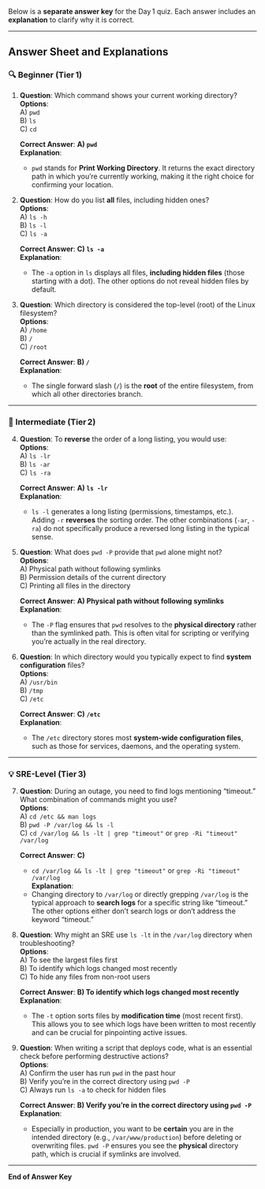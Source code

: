 Below is a **separate answer key** for the Day 1 quiz. Each answer includes an **explanation** to clarify why it is correct.

---

## **Answer Sheet and Explanations**

### 🔍 Beginner (Tier 1)

1. **Question**: Which command shows your current working directory?  
   **Options**:  
   A) `pwd`  
   B) `ls`  
   C) `cd`  

   **Correct Answer**: **A) `pwd`**  
   **Explanation**:  
   - `pwd` stands for **Print Working Directory**. It returns the exact directory path in which you’re currently working, making it the right choice for confirming your location.

2. **Question**: How do you list **all** files, including hidden ones?  
   **Options**:  
   A) `ls -h`  
   B) `ls -l`  
   C) `ls -a`  

   **Correct Answer**: **C) `ls -a`**  
   **Explanation**:  
   - The `-a` option in `ls` displays all files, **including hidden files** (those starting with a dot). The other options do not reveal hidden files by default.

3. **Question**: Which directory is considered the top-level (root) of the Linux filesystem?  
   **Options**:  
   A) `/home`  
   B) `/`  
   C) `/root`  

   **Correct Answer**: **B) `/`**  
   **Explanation**:  
   - The single forward slash (`/`) is the **root** of the entire filesystem, from which all other directories branch.

---

### 🧩 Intermediate (Tier 2)

4. **Question**: To **reverse** the order of a long listing, you would use:  
   **Options**:  
   A) `ls -lr`  
   B) `ls -ar`  
   C) `ls -ra`  

   **Correct Answer**: **A) `ls -lr`**  
   **Explanation**:  
   - `ls -l` generates a long listing (permissions, timestamps, etc.). Adding `-r` **reverses** the sorting order. The other combinations (`-ar`, `-ra`) do not specifically produce a reversed long listing in the typical sense.

5. **Question**: What does `pwd -P` provide that `pwd` alone might not?  
   **Options**:  
   A) Physical path without following symlinks  
   B) Permission details of the current directory  
   C) Printing all files in the directory  

   **Correct Answer**: **A) Physical path without following symlinks**  
   **Explanation**:  
   - The `-P` flag ensures that `pwd` resolves to the **physical directory** rather than the symlinked path. This is often vital for scripting or verifying you’re actually in the real directory.

6. **Question**: In which directory would you typically expect to find **system configuration** files?  
   **Options**:  
   A) `/usr/bin`  
   B) `/tmp`  
   C) `/etc`  

   **Correct Answer**: **C) `/etc`**  
   **Explanation**:  
   - The `/etc` directory stores most **system-wide configuration files**, such as those for services, daemons, and the operating system.

---

### 💡 SRE-Level (Tier 3)

7. **Question**: During an outage, you need to find logs mentioning “timeout.” What combination of commands might you use?  
   **Options**:  
   A) `cd /etc && man logs`  
   B) `pwd -P /var/log && ls -l`  
   C) `cd /var/log && ls -lt | grep "timeout"` or `grep -Ri "timeout" /var/log`  

   **Correct Answer**: **C)**  
   - `cd /var/log && ls -lt | grep "timeout"` or `grep -Ri "timeout" /var/log`  
   **Explanation**:  
   - Changing directory to `/var/log` or directly grepping `/var/log` is the typical approach to **search logs** for a specific string like “timeout.” The other options either don’t search logs or don’t address the keyword “timeout.”

8. **Question**: Why might an SRE use `ls -lt` in the `/var/log` directory when troubleshooting?  
   **Options**:  
   A) To see the largest files first  
   B) To identify which logs changed most recently  
   C) To hide any files from non-root users  

   **Correct Answer**: **B) To identify which logs changed most recently**  
   **Explanation**:  
   - The `-t` option sorts files by **modification time** (most recent first). This allows you to see which logs have been written to most recently and can be crucial for pinpointing active issues.

9. **Question**: When writing a script that deploys code, what is an essential check before performing destructive actions?  
   **Options**:  
   A) Confirm the user has run `pwd` in the past hour  
   B) Verify you’re in the correct directory using `pwd -P`  
   C) Always run `ls -a` to check for hidden files  

   **Correct Answer**: **B) Verify you’re in the correct directory using `pwd -P`**  
   **Explanation**:  
   - Especially in production, you want to be **certain** you are in the intended directory (e.g., `/var/www/production`) before deleting or overwriting files. `pwd -P` ensures you see the **physical** directory path, which is crucial if symlinks are involved.

---

**End of Answer Key**